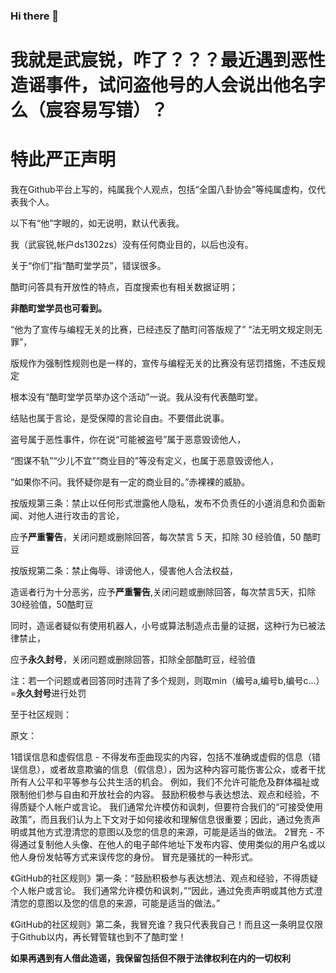 ### Hi there 👋

<!--
**ds1302zs/ds1302zs** is a ✨ _special_ ✨ repository because its `README.md` (this file) appears on your GitHub profile.

Here are some ideas to get you started:

- 🔭 I’m currently working on ...
- 🌱 I’m currently learning ...
- 👯 I’m looking to collaborate on ...
- 🤔 I’m looking for help with ...
- 💬 Ask me about ...
- 📫 How to reach me: ...
- 😄 Pronouns: ...
- ⚡ Fun fact: ...
-->



# 我就是武宸锐，咋了？？？最近遇到恶性造谣事件，试问盗他号的人会说出他名字么（宸容易写错）？


#  特此严正声明

  我在Github平台上写的，纯属我个人观点，包括“全国八卦协会”等纯属虚构，仅代表我个人。
  
  以下有“他”字眼的，如无说明，默认代表我。
  
  我（武宸锐,帐户ds1302zs）没有任何商业目的，以后也没有。
  
  关于“你们”指“酷町堂学员”，错误很多。
  
  酷町问答具有开放性的特点，百度搜索也有相关数据证明；
  
  **非酷町堂学员也可看到。**
  
  “他为了宣传与编程无关的比赛，已经违反了酷町问答版规了” “法无明文规定则无罪”，
  
  版规作为强制性规则也是一样的，宣传与编程无关的比赛没有惩罚措施，不违反规定
  
  根本没有“酷町堂学员举办这个活动”一说。我从没有代表酷町堂。
  
  结贴也属于言论，是受保障的言论自由。不要借此说事。
  
  盗号属于恶性事件，你在说“可能被盗号”属于恶意毁谤他人，
  
  “图谋不轨”“少儿不宜”“商业目的”等没有定义，也属于恶意毁谤他人，
  
  “如果你不问。我怀疑你是有一定的商业目的。”赤裸裸的威胁。
  
  按版规第三条：禁止以任何形式泄露他人隐私，发布不负责任的小道消息和负面新闻、对他人进行攻击的言论，
  
  应予**严重警告**，关闭问题或删除回答，每次禁言 5 天，扣除 30 经验值，50 酷町豆
  
  按版规第二条：禁止侮辱、诽谤他人，侵害他人合法权益，
  
  造谣者行为十分恶劣，应予**严重警告**,关闭问题或删除回答，每次禁言5天，扣除30经验值，50酷町豆
  
  同时，造谣者疑似有使用机器人，小号或算法制造点击量的证据，这种行为已被法律禁止，
  
  应予**永久封号**，关闭问题或删除回答，扣除全部酷町豆，经验值
  
  注：若一个问题或者回答同时违背了多个规则，则取min（编号a,编号b,编号c...）=**永久封号**进行处罚
  
  至于社区规则：
  
  原文：
  
  1错误信息和虚假信息 - 不得发布歪曲现实的内容，包括不准确或虚假的信息（错误信息），或者故意欺骗的信息（假信息），因为这种内容可能伤害公众，或者干扰所有人公平和平等参与公共生活的机会。 例如，我们不允许可能危及群体福祉或限制他们参与自由和开放社会的内容。 鼓励积极参与表达想法、观点和经验，不得质疑个人帐户或言论。 我们通常允许模仿和讽刺，但要符合我们的“可接受使用政策”，而且我们认为上下文对于如何接收和理解信息很重要；因此，通过免责声明或其他方式澄清您的意图以及您的信息的来源，可能是适当的做法。
2冒充 - 不得通过复制他人头像、在他人的电子邮件地址下发布内容、使用类似的用户名或以他人身份发帖等方式来误传您的身份。 冒充是骚扰的一种形式。

  
  《GitHub的社区规则》第一条：“鼓励积极参与表达想法、观点和经验，不得质疑个人帐户或言论。 我们通常允许模仿和讽刺，”“因此，通过免责声明或其他方式澄清您的意图以及您的信息的来源，可能是适当的做法。”
  
  《GitHub的社区规则》第二条，我冒充谁？我只代表我自己！而且这一条明显仅限于Github以内，再长臂管辖也到不了酷町堂！
  
  **如果再遇到有人借此造谣，我保留包括但不限于法律权利在内的一切权利**
